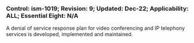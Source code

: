### Control: ism-1019; Revision: 9; Updated: Dec-22; Applicability: ALL; Essential Eight: N/A
<p>A denial of service response plan for video conferencing and IP telephony services is developed, implemented and maintained.</p>